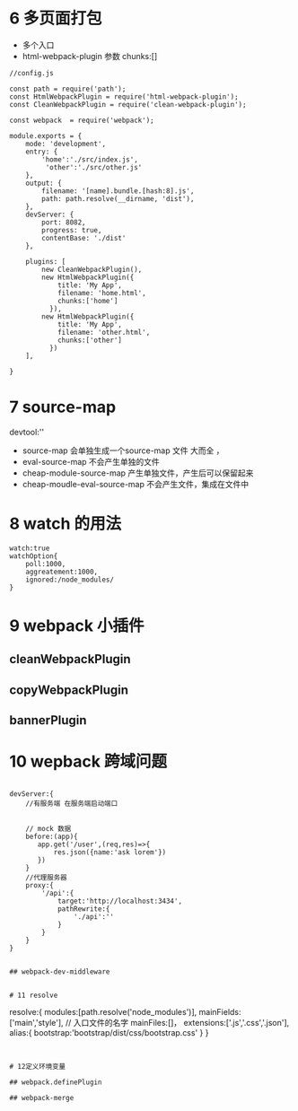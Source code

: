 # 6 多页面打包

- 多个入口
- html-webpack-plugin 参数 chunks:[] 

```
//config.js

const path = require('path');
const HtmlWebpackPlugin = require('html-webpack-plugin');
const CleanWebpackPlugin = require('clean-webpack-plugin');

const webpack  = require('webpack');

module.exports = {
    mode: 'development',
    entry: {
        'home':'./src/index.js',
         'other':'./src/other.js'
    },
    output: {
        filename: '[name].bundle.[hash:8].js',
        path: path.resolve(__dirname, 'dist'),
    },
    devServer: {
        port: 8082,
        progress: true,
        contentBase: './dist'
    },
          
    plugins: [
        new CleanWebpackPlugin(),
        new HtmlWebpackPlugin({
            title: 'My App',
            filename: 'home.html',
            chunks:['home']
          }),
        new HtmlWebpackPlugin({
            title: 'My App',
            filename: 'other.html',
            chunks:['other']
          })
    ],
 
}
```

# 7 source-map

devtool:''
- source-map 会单独生成一个source-map 文件 大而全 ，
- eval-source-map   不会产生单独的文件
- cheap-module-source-map 产生单独文件，产生后可以保留起来
- cheap-moudle-eval-source-map  不会产生文件，集成在文件中

# 8 watch 的用法

```
watch:true
watchOption{
    poll:1000,
    aggreatement:1000,
    ignored:/node_modules/
}
```

# 9 webpack 小插件

## cleanWebpackPlugin

## copyWebpackPlugin

## bannerPlugin

# 10 wepback 跨域问题

```

devServer:{
    //有服务端 在服务端启动端口


    // mock 数据
    before:(app){
       app.get('/user',(req,res)=>{
           res.json({name:'ask lorem'})
       })
    }
    //代理服务器
    proxy:{
        '/api':{
            target:'http://localhost:3434',
            pathRewrite:{
                './api':''
            }
        }
    }
}


## webpack-dev-middleware


# 11 resolve

```
  resolve:{
      modules:[path.resolve('node_modules')],
      mainFields:['main','style'],
      // 入口文件的名字
      mainFiles:[]，
      extensions:['.js','.css','.json'],
      alias:{
          bootstrap:'bootstrap/dist/css/bootstrap.css'
      }
  }
```


# 12定义环境变量

## webpack.definePlugin 

## webpack-merge









